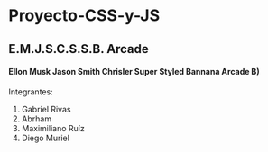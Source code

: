 # Proyecto-CSS-y-JS
## E.M.J.S.C.S.S.B. Arcade
#### Ellon Musk Jason Smith Chrisler Super Styled Bannana Arcade B)

Integrantes:
1. Gabriel Rivas
2. Abrham
3. Maximiliano Ruíz
4. Diego Muriel
